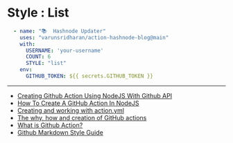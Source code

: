# Style : List

```yaml
  - name: "📚  Hashnode Updater"
    uses: "varunsridharan/action-hashnode-blog@main"
    with:
      USERNAME: 'your-username'
      COUNT: 6
      STYLE: "list"
    env:
      GITHUB_TOKEN: ${{ secrets.GITHUB_TOKEN }}
```

---

<!-- HASHNODE_BLOG:START -->
- [Creating Github Action Using NodeJS With Github API](https://varunsridharan.hashnode.dev/creating-github-action-using-nodejs-with-github-api-ckhq5x2og0b5uefs12l8j6l3u)
- [How To Create A GitHub Action In NodeJS](https://varunsridharan.hashnode.dev/how-to-create-a-github-action-in-nodejs-ckhotkjx90515eks1gdzhhs7w)
- [Creating and working with action.yml](https://varunsridharan.hashnode.dev/creating-and-working-with-actionyml-ckhnbklhw06q09ms10t9s93d0)
- [The why, how and creation of GitHub actions](https://varunsridharan.hashnode.dev/the-why-how-and-creation-of-github-actions-ckhluze5o052fp7s1624uaiv4)
- [What is Github Action?](https://varunsridharan.hashnode.dev/what-is-github-action-ckhkg1lpo00wqzms16kdhbx1b)
- [Github Markdown Style Guide](https://varunsridharan.hashnode.dev/github-markdown-style-guide-ckhiy7pke003j8vs12mu84rnf)
<!-- HASHNODE_BLOG:END -->
